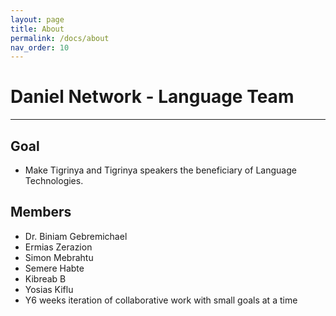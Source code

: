 ```yaml
---
layout: page
title: About
permalink: /docs/about
nav_order: 10
---
```

# Daniel Network - Language Team
---
## Goal
- Make Tigrinya and Tigrinya speakers the beneficiary of Language Technologies.

## Members
- Dr. Biniam Gebremichael
- Ermias Zerazion
- Simon Mebrahtu
- Semere Habte
- Kibreab B
- Yosias Kiflu
- Y6 weeks iteration of collaborative work with small goals at a time